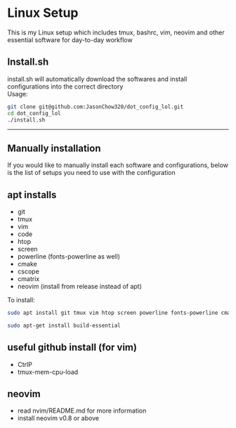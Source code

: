 # Linux Setup

This is my Linux setup which includes tmux, bashrc, vim, neovim and other essential software for day-to-day workflow

## Install.sh

install.sh will automatically download the softwares and install configurations into the correct directory  
Usage:
```bash
git clone git@github.com:JasonChow320/dot_config_lol.git
cd dot_config_lol
./install.sh
```

---

## Manually installation

If you would like to manually install each software and configurations, below is the list of setups you need to use with the configuration

## apt installs

* git
* tmux
* vim
* code
* htop
* screen
* powerline (fonts-powerline as well)
* cmake
* cscope
* cmatrix
* neovim (install from release instead of apt)

To install: 

```bash
sudo apt install git tmux vim htop screen powerline fonts-powerline cmake cscope cmatrix
```

```bash
sudo apt-get install build-essential
```

## useful github install (for vim)

* CtrlP
* tmux-mem-cpu-load

## neovim

 * read nvim/README.md for more information
 * install neovim v0.8 or above

